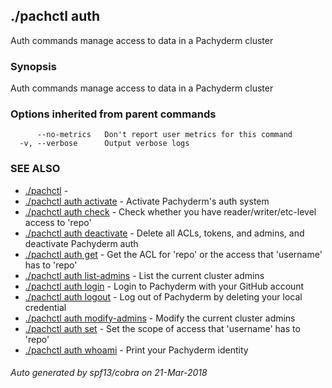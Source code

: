 ## ./pachctl auth

Auth commands manage access to data in a Pachyderm cluster

### Synopsis


Auth commands manage access to data in a Pachyderm cluster

### Options inherited from parent commands

```
      --no-metrics   Don't report user metrics for this command
  -v, --verbose      Output verbose logs
```

### SEE ALSO
* [./pachctl](./pachctl.md)	 - 
* [./pachctl auth activate](./pachctl_auth_activate.md)	 - Activate Pachyderm's auth system
* [./pachctl auth check](./pachctl_auth_check.md)	 - Check whether you have reader/writer/etc-level access to 'repo'
* [./pachctl auth deactivate](./pachctl_auth_deactivate.md)	 - Delete all ACLs, tokens, and admins, and deactivate Pachyderm auth
* [./pachctl auth get](./pachctl_auth_get.md)	 - Get the ACL for 'repo' or the access that 'username' has to 'repo'
* [./pachctl auth list-admins](./pachctl_auth_list-admins.md)	 - List the current cluster admins
* [./pachctl auth login](./pachctl_auth_login.md)	 - Login to Pachyderm with your GitHub account
* [./pachctl auth logout](./pachctl_auth_logout.md)	 - Log out of Pachyderm by deleting your local credential
* [./pachctl auth modify-admins](./pachctl_auth_modify-admins.md)	 - Modify the current cluster admins
* [./pachctl auth set](./pachctl_auth_set.md)	 - Set the scope of access that 'username' has to 'repo'
* [./pachctl auth whoami](./pachctl_auth_whoami.md)	 - Print your Pachyderm identity

###### Auto generated by spf13/cobra on 21-Mar-2018
